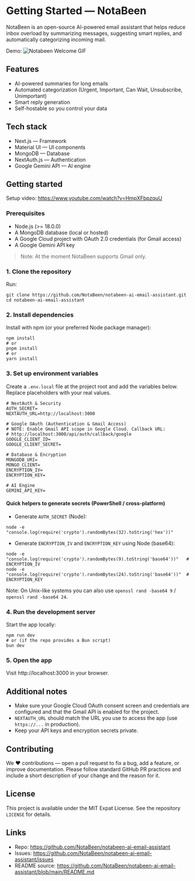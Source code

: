 
# Getting Started — NotaBeen

NotaBeen is an open-source AI-powered email assistant that helps reduce inbox
overload by summarizing messages, suggesting smart replies, and automatically
categorizing incoming mail.

Demo: ![Notabeen Welcome GIF](https://github.com/NotaBeen/notabeen-ai-email-assistant/raw/main/public/notabeen-welcome.gif)

## Features

- AI-powered summaries for long emails
- Automated categorization (Urgent, Important, Can Wait, Unsubscribe, Unimportant)
- Smart reply generation
- Self-hostable so you control your data

## Tech stack

- Next.js — Framework
- Material UI — UI components
- MongoDB — Database
- NextAuth.js — Authentication
- Google Gemini API — AI engine

## Getting started

Setup video: https://www.youtube.com/watch?v=HmpXFbpzquU

### Prerequisites

- Node.js (>= 18.0.0)
- A MongoDB database (local or hosted)
- A Google Cloud project with OAuth 2.0 credentials (for Gmail access)
- A Google Gemini API key

> Note: At the moment NotaBeen supports Gmail only.

### 1. Clone the repository

Run:

```pwsh
git clone https://github.com/NotaBeen/notabeen-ai-email-assistant.git
cd notabeen-ai-email-assistant
```

### 2. Install dependencies

Install with npm (or your preferred Node package manager):

```pwsh
npm install
# or
pnpm install
# or
yarn install
```

### 3. Set up environment variables

Create a `.env.local` file at the project root and add the variables below.
Replace placeholders with your real values.

```env
# NextAuth & Security
AUTH_SECRET=
NEXTAUTH_URL=http://localhost:3000

# Google OAuth (Authentication & Gmail Access)
# NOTE: Enable Gmail API scope in Google Cloud. Callback URL:
# http://localhost:3000/api/auth/callback/google
GOOGLE_CLIENT_ID=
GOOGLE_CLIENT_SECRET=

# Database & Encryption
MONGODB_URI=
MONGO_CLIENT=
ENCRYPTION_IV=
ENCRYPTION_KEY=

# AI Engine
GEMINI_API_KEY=
```

#### Quick helpers to generate secrets (PowerShell / cross-platform)

- Generate `AUTH_SECRET` (Node):

```pwsh
node -e "console.log(require('crypto').randomBytes(32).toString('hex'))"
```

- Generate `ENCRYPTION_IV` and `ENCRYPTION_KEY` using Node (base64):

```pwsh
node -e "console.log(require('crypto').randomBytes(9).toString('base64'))"   # ENCRYPTION_IV
node -e "console.log(require('crypto').randomBytes(24).toString('base64'))"  # ENCRYPTION_KEY
```

Note: On Unix-like systems you can also use `openssl rand -base64 9` / `openssl rand -base64 24`.

### 4. Run the development server

Start the app locally:

```pwsh
npm run dev
# or (if the repo provides a Bun script)
bun dev
```

### 5. Open the app

Visit http://localhost:3000 in your browser.

## Additional notes

- Make sure your Google Cloud OAuth consent screen and credentials are configured
  and that the Gmail API is enabled for the project.
- `NEXTAUTH_URL` should match the URL you use to access the app (use `https://...`
  in production).
- Keep your API keys and encryption secrets private.

## Contributing

We ❤️ contributions — open a pull request to fix a bug, add a feature, or improve
documentation. Please follow standard GitHub PR practices and include a short
description of your change and the reason for it.

## License

This project is available under the MIT Expat License. See the repository
`LICENSE` for details.

## Links

- Repo: https://github.com/NotaBeen/notabeen-ai-email-assistant
- Issues: https://github.com/NotaBeen/notabeen-ai-email-assistant/issues
- README source: https://github.com/NotaBeen/notabeen-ai-email-assistant/blob/main/README.md

